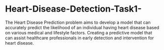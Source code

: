 # Heart-Disease-Detection-Task1-
The Heart Disease Prediction problem aims to develop a model that can accurately predict the likelihood of an individual having heart disease based on various medical and lifestyle factors. Creating a predictive model that can assist healthcare professionals in early detection and intervention for heart disease. 

